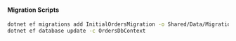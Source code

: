 #### Migration Scripts

```bash
dotnet ef migrations add InitialOrdersMigration -o Shared/Data/Migrations/Orders -c OrdersDbContext
dotnet ef database update -c OrdersDbContext
```
